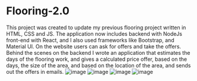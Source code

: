 # Flooring-2.0
This project was created to update my previous flooring project written in HTML, CSS and JS. The application now includes backend with NodeJs front-end with React, and I also used frameworks like Bootstrap, and Material UI. On the website users can ask for offers and take the offers. Behind the scenes on the backend I wrote an application that estimates the days of the flooring work, and gives a calculated price offer, based on the days, the size of the area, and based on the location of the area, and sends out the offers in emails.
![image](https://github.com/brownieeedev/Flooring-2.0/assets/130675477/ae283f47-34a5-45fa-b97d-67730efbc130)
![image](https://github.com/brownieeedev/Flooring-2.0/assets/130675477/6ca7a51c-f875-402c-9a2d-090e72e46e68)
![image](https://github.com/brownieeedev/Flooring-2.0/assets/130675477/27b4bf08-227b-4c08-802f-bae4619d0be7)
![image](https://github.com/brownieeedev/Flooring-2.0/assets/130675477/28ef5c86-0e7a-43ce-92c2-45f8dbb9b3f8)
